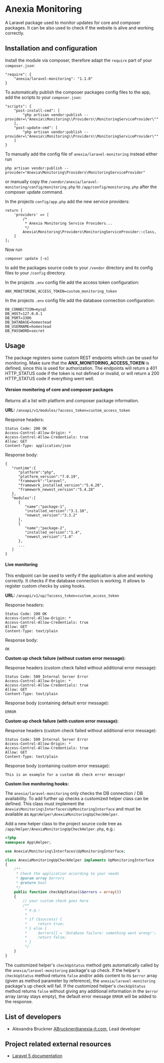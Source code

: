 # Anexia Monitoring

A Laravel package used to monitor updates for core and composer packages. It can be also used to check if the website
is alive and working correctly.

## Installation and configuration

Install the module via composer, therefore adapt the ``require`` part of your ``composer.json``:
```
"require": {
    "anexia/laravel-monitoring": "1.1.0"
}
```

To automatically publish the composer packages config files to the app, add the scripts to your ``composer.json``:
```
"scripts": {
    "post-install-cmd": [
        "php artisan vendor:publish --provider=\"Anexia\\Monitoring\\Providers\\MonitoringServiceProvider\""
    ],
    "post-update-cmd": [
        "php artisan vendor:publish --provider=\"Anexia\\Monitoring\\Providers\\MonitoringServiceProvider\""
    ]
}
```

To manually add the config file of ``anexia/laravel-monitoring`` instead either run
```
php artisan vendor:publish --provider="Anexia\Monitoring\Providers\MonitoringServiceProvider"
```

or manually copy the ``/vendor/anexia/laravel-monitoring/config/monitoring.php`` to
``/app/config/monitoring.php`` after the composer update command.



In the projects ``config/app.php`` add the new service providers:
```
return [
    'providers' => [        
        /*
         * Anexia Monitoring Service Providers...
         */
        Anexia\Monitoring\Providers\MonitoringServiceProvider::class,
    ]
];
```

Now run
```
composer update [-o]
```
to add the packages source code to your ``/vendor`` directory and its config files to your ``/config`` directory.


In the projects ``.env`` config file add the access token configuration:
```
ANX_MONITORING_ACCESS_TOKEN=custom_monitoring_token
```


In the projects ``.env`` config file add the database connection configuration:
```
DB_CONNECTION=mysql
DB_HOST=127.0.0.1
DB_PORT=3306
DB_DATABASE=homestead
DB_USERNAME=homestead
DB_PASSWORD=secret
```

## Usage

The package registers some custom REST endpoints which can be used for monitoring. Make sure that the
**ANX_MONITORING_ACCESS_TOKEN** is defined, since this is used for authorization. The endpoints will return a 401
HTTP_STATUS code if the token is not defined or invalid, or will return a 200 HTTP_STATUS code if everything went well.

#### Version monitoring of core and composer packages

Returns all a list with platform and composer package information.

**URL:** `/anxapi/v1/modules/?access_token=custom_access_token`

Response headers:
```
Status Code: 200 OK
Access-Control-Allow-Origin: *
Access-Control-Allow-Credentials: true
Allow: GET
Content-Type: application/json
```

Response body:
```
{
   "runtime":{
      "platform":"php",
      "platform_version":"7.0.19",
      "framework":"laravel",
      "framework_installed_version":"5.4.28",
      "framework_newest_version":"5.4.28"
   },
   "modules":[
      {
         "name":"package-1",
         "installed_version":"3.1.10",
         "newest_version":"3.3.2"
      },
      {
         "name":"package-2",
         "installed_version":"1.4",
         "newest_version":"1.4"
      },
      ...
   ]
}
```

#### Live monitoring

This endpoint can be used to verify if the application is alive and working correctly. It checks if the database
connection is working. It allows to register custom checks by using hooks.

**URL:** `/anxapi/v1/up/?access_token=custom_access_token`

Response headers:
```
Status Code: 200 OK
Access-Control-Allow-Origin: *
Access-Control-Allow-Credentials: true
Allow: GET
Content-Type: text/plain
```

Response body:
```
OK
```


**Custom up check failure (without custom error message):**

Response headers (custom check failed without additional error message):
```
Status Code: 500 Internal Server Error
Access-Control-Allow-Origin: *
Access-Control-Allow-Credentials: true
Allow: GET
Content-Type: text/plain
```

Response body (containing default error message):
```
ERROR
```

**Custom up check failure (with custom error message):**

Response headers (custom check failed without additional error message):
```
Status Code: 500 Internal Server Error
Access-Control-Allow-Origin: *
Access-Control-Allow-Credentials: true
Allow: GET
Content-Type: text/plain
```

Response body (containing custom error message):
```
This is an example for a custom db check error message!
```

**Custom live monitoring hooks:**

The ``anexia/laravel-monitoring`` only checks the DB connection / DB availability.
To add further up checks a customized helper class can be defined. This class must implement the 
``Anexia\Monitoring\Interfaces\UpMonitoringInterface`` and must be available as ``App\Helper\AnexiaMonitoringUpCheckHelper``.

Add a new helper class to the project source code tree as ``/app/Helper/AnexiaMonitoringUpCheckHelper.php``, e.g.:
```php
<?php
namespace App\Helper;

use Anexia\Monitoring\Interfaces\UpMonitoringInterface;

class AnexiaMonitoringUpCheckHelper implements UpMonitoringInterface
{
    /**
     * Check the application according to your needs
     * @param array $errors
     * @return bool
     */
    public function checkUpStatus(&$errors = array())
    {
        // your custom check goes here
        /**
         * e.g.:
         *
         * if ($success) {
         *     return true;
         * } else {
         *     $errors[] = 'Database failure: something went wrong!';
         *     return false;
         * } 
         */
    }
}
```

The customized helper's ``checkUpStatus`` method gets automatically called by the ``anexia/laravel-monitoring`` 
package's up check. If the helper's ``checkUpStatus`` method returns ``false`` and/or adds content to its ``$error`` 
array (given as method parameter by reference), the ``anexia/laravel-monitoring`` package's up check will fail. 
If the customized helper's ``checkUpStatus`` method returns ``false`` without giving any additional information in the 
``$error`` array (array stays empty), the default error message ``ERROR`` will be added to the response. 

## List of developers

* Alexandra Bruckner <ABruckner@anexia-it.com>, Lead developer

## Project related external resources

* [Laravel 5 documentation](https://laravel.com/docs/5.4/installation)

